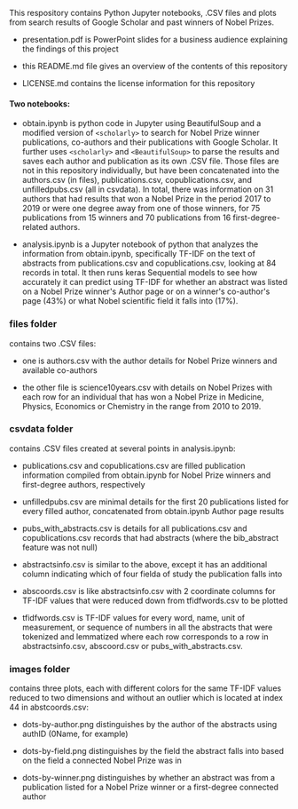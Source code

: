 This respository contains Python Jupyter notebooks, .CSV files and plots from search results of Google Scholar and past winners of Nobel Prizes.

* presentation.pdf is PowerPoint slides for a business audience explaining the findings of this project

* this README.md file gives an overview of the contents of this repository

* LICENSE.md contains the license information for this repository

#### Two notebooks:

* obtain.ipynb is python code in Jupyter using BeautifulSoup and a modified version of `<scholarly>` to search for Nobel Prize winner publications, co-authors and their publications with Google Scholar. It further uses `<scholarly>` and `<BeautifulSoup>` to parse the results and saves each author and publication as its own .CSV file.  Those files are not in this repository individually, but have been concatenated into the authors.csv (in files), publications.csv, copublications.csv, and unfilledpubs.csv (all in csvdata).  In total, there was information on 31 authors that had results that won a Nobel Prize in the period 2017 to 2019 or were one degree away from one of those winners, for 75 publications from 15 winners and 70 publications from 16 first-degree-related authors.

* analysis.ipynb is a Jupyter notebook of python that analyzes the information from obtain.ipynb, specifically TF-IDF on the text of abstracts from publications.csv and copublications.csv, looking at 84 records in total.  It then runs keras Sequential models to see how accurately it can predict using TF-IDF for whether an abstract was listed on a Nobel Prize winner's Author page or on a winner's co-author's page (43%) or what Nobel scientific field it falls into (17%).


### files folder
contains two .CSV files:

* one is authors.csv with the author details for Nobel Prize winners and available co-authors

* the other file is science10years.csv with details on Nobel Prizes with each row for an individual that has won a Nobel Prize in Medicine, Physics, Economics or Chemistry in the range from 2010 to 2019.


### csvdata folder
contains .CSV files created at several points in analysis.ipynb:

* publications.csv and copublications.csv are filled publication information compiled from obtain.ipynb for Nobel Prize winners and first-degree authors, respectively

* unfilledpubs.csv are minimal details for the first 20 publications listed for every filled author, concatenated from obtain.ipynb Author page results

* pubs_with_abstracts.csv is details for all publications.csv and copublications.csv records that had abstracts (where the bib_abstract feature was not null)

* abstractsinfo.csv is similar to the above, except it has an additional column indicating which of four fielda of study the publication falls into

* abscoords.csv is like abstractsinfo.csv with 2 coordinate columns for TF-IDF values that were reduced down from tfidfwords.csv to be plotted

* tfidfwords.csv is TF-IDF values for every word, name, unit of measurement, or sequence of numbers in all the abstracts that were tokenized and lemmatized where each row corresponds to a row in abstractsinfo.csv, abscoord.csv or pubs_with_abstracts.csv.


### images folder
contains three plots, each with different colors for the same TF-IDF values reduced to two dimensions and without an outlier which is located at index 44 in abstcoords.csv:

* dots-by-author.png distinguishes by the author of the abstracts using authID (0Name, for example)

* dots-by-field.png distinguishes by the field the abstract falls into based on the field a connected Nobel Prize was in

* dots-by-winner.png distinguishes by whether an abstract was from a publication listed for a Nobel Prize winner or a first-degree connected author